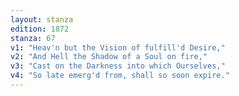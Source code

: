 ```yaml
---
layout: stanza
edition: 1872
stanza: 67
v1: "Heav'n but the Vision of fulfill'd Desire,"
v2: "And Hell the Shadow of a Soul on fire,"
v3: "Cast on the Darkness into which Ourselves,"
v4: "So late emerg'd from, shall so soon expire."
---
```

